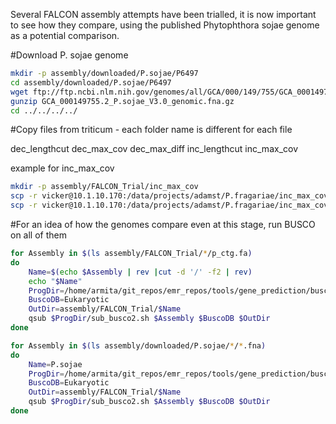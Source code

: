 Several FALCON assembly attempts have been trialled, it is now important to see how they compare, using the published Phytophthora sojae genome as a potential comparison.

#Download P. sojae genome

```bash
mkdir -p assembly/downloaded/P.sojae/P6497
cd assembly/downloaded/P.sojae/P6497
wget ftp://ftp.ncbi.nlm.nih.gov/genomes/all/GCA/000/149/755/GCA_000149755.2_P.sojae_V3.0/GCA_000149755.2_P.sojae_V3.0_genomic.fna.gz
gunzip GCA_000149755.2_P.sojae_V3.0_genomic.fna.gz
cd ../../../../
```

#Copy files from triticum - each folder name is different for each file

dec_lengthcut dec_max_cov dec_max_diff inc_lengthcut inc_max_cov

example for inc_max_cov

```bash
mkdir -p assembly/FALCON_Trial/inc_max_cov
scp -r vicker@10.1.10.170:/data/projects/adamst/P.fragariae/inc_max_cov/2*/p_ctg.fa /home/groups/harrisonlab/project_files/phytophthora_fragariae/assembly/FALCON_Trial/inc_max_cov/.
scp -r vicker@10.1.10.170:/data/projects/adamst/P.fragariae/inc_max_cov/2*/a_ctg.fa /home/groups/harrisonlab/project_files/phytophthora_fragariae/assembly/FALCON_Trial/inc_max_cov/.
```

#For an idea of how the genomes compare even at this stage, run BUSCO on all of them

```bash
for Assembly in $(ls assembly/FALCON_Trial/*/p_ctg.fa)
do
    Name=$(echo $Assembly | rev |cut -d '/' -f2 | rev)
    echo "$Name"
    ProgDir=/home/armita/git_repos/emr_repos/tools/gene_prediction/busco
    BuscoDB=Eukaryotic
    OutDir=assembly/FALCON_Trial/$Name
    qsub $ProgDir/sub_busco2.sh $Assembly $BuscoDB $OutDir
done

for Assembly in $(ls assembly/downloaded/P.sojae/*/*.fna)
do
    Name=P.sojae
    ProgDir=/home/armita/git_repos/emr_repos/tools/gene_prediction/busco
    BuscoDB=Eukaryotic
    OutDir=assembly/FALCON_Trial/$Name
    qsub $ProgDir/sub_busco2.sh $Assembly $BuscoDB $OutDir
done
```
